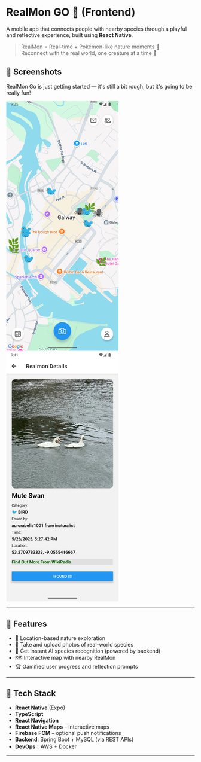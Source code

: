 # RealMon GO 🦋 (Frontend)

A mobile app that connects people with nearby species through a playful and reflective experience, built using **React Native**.

> RealMon = Real-time + Pokémon-like nature moments 🐛  
> Reconnect with the real world, one creature at a time 🌿

## 📸 Screenshots

RealMon Go is just getting started — it's still a bit rough, but it's going to be really fun!

<p float="left">
  <img src="./assets/map-preview.png" width="300" />
  <img src="./assets/detail-preview.png" width="300" />
</p>

---

## 🌟 Features

- 📍 Location-based nature exploration
- 📸 Take and upload photos of real-world species
- 🧠 Get instant AI species recognition (powered by backend)
- 🗺️ Interactive map with nearby RealMon
- 🏆 Gamified user progress and reflection prompts

---

## 🧱 Tech Stack

- **React Native** (Expo)
- **TypeScript**
- **React Navigation**
- **React Native Maps** – interactive maps
- **Firebase FCM** – optional push notifications
- **Backend**: Spring Boot + MySQL (via REST APIs)
- **DevOps**：AWS + Docker

---
